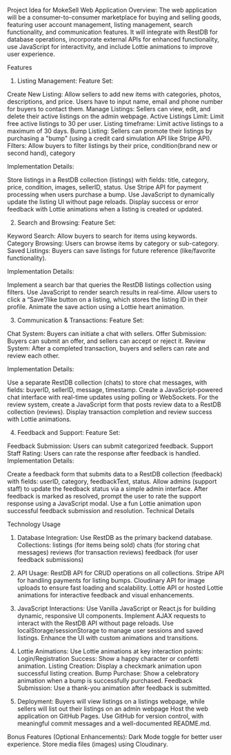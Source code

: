 Project Idea for MokeSell Web Application
Overview:
The web application will be a consumer-to-consumer marketplace for buying and selling goods, featuring user account management, listing management, search functionality, and communication features. It will integrate with RestDB for database operations, incorporate external APIs for enhanced functionality, use JavaScript for interactivity, and include Lottie animations to improve user experience.

Features
1. Listing Management:
Feature Set:

Create New Listing: Allow sellers to add new items with categories, photos, descriptions, and price. Users have to input name, email and phone number for buyers to contact them.
Manage Listings: Sellers can view, edit, and delete their active listings on the admin webpage.
Active Listings Limit: Limit free active listings to 30 per user.
Listing timeframe: Limit active listings to a maximum of 30 days.
Bump Listing: Sellers can promote their listings by purchasing a "bump" (using a credit card simulation API like Stripe API).
Filters: Allow buyers to filter listings by their price, condition(brand new or second hand), category

Implementation Details:

Store listings in a RestDB collection (listings) with fields: title, category, price, condition, images, sellerID, status.
Use Stripe API for payment processing when users purchase a bump.
Use JavaScript to dynamically update the listing UI without page reloads.
Display success or error feedback with Lottie animations when a listing is created or updated.

2. Search and Browsing:
Feature Set:

Keyword Search: Allow buyers to search for items using keywords.
Category Browsing: Users can browse items by category or sub-category.
Saved Listings: Buyers can save listings for future reference (like/favorite functionality).

Implementation Details:

Implement a search bar that queries the RestDB listings collection using filters.
Use JavaScript to render search results in real-time.
Allow users to click a “Save”/like button on a listing, which stores the listing ID in their profile.
Animate the save action using a Lottie heart animation.

3. Communication & Transactions:
Feature Set:

Chat System: Buyers can initiate a chat with sellers.
Offer Submission: Buyers can submit an offer, and sellers can accept or reject it.
Review System: After a completed transaction, buyers and sellers can rate and review each other.

Implementation Details:

Use a separate RestDB collection (chats) to store chat messages, with fields: buyerID, sellerID, message, timestamp.
Create a JavaScript-powered chat interface with real-time updates using polling or WebSockets.
For the review system, create a JavaScript form that posts review data to a RestDB collection (reviews).
Display transaction completion and review success with Lottie animations.

4. Feedback and Support:
Feature Set:

Feedback Submission: Users can submit categorized feedback.
Support Staff Rating: Users can rate the response after feedback is handled.
Implementation Details:

Create a feedback form that submits data to a RestDB collection (feedback) with fields: userID, category, feedbackText, status.
Allow admins (support staff) to update the feedback status via a simple admin interface.
After feedback is marked as resolved, prompt the user to rate the support response using a JavaScript modal.
Use a fun Lottie animation upon successful feedback submission and resolution.
Technical Details

Technology Usage 
1. Database Integration:
Use RestDB as the primary backend database.
Collections:
listings (for items being sold)
chats (for storing chat messages)
reviews (for transaction reviews)
feedback (for user feedback submissions)

2. API Usage:
RestDB API for CRUD operations on all collections.
Stripe API for handling payments for listing bumps.
Cloudinary API for image uploads to ensure fast loading and scalability.
Lottie API or hosted Lottie animations for interactive feedback and visual enhancements.

3. JavaScript Interactions:
Use Vanilla JavaScript or React.js for building dynamic, responsive UI components.
Implement AJAX requests to interact with the RestDB API without page reloads.
Use localStorage/sessionStorage to manage user sessions and saved listings.
Enhance the UI with custom animations and transitions.

4. Lottie Animations:
Use Lottie animations at key interaction points:
Login/Registration Success: Show a happy character or confetti animation.
Listing Creation: Display a checkmark animation upon successful listing creation.
Bump Purchase: Show a celebratory animation when a bump is successfully purchased.
Feedback Submission: Use a thank-you animation after feedback is submitted.

5. Deployment:
Buyers will view listings on a listings webpage, while sellers will list out their listings on an admin webpage
Host the web application on GitHub Pages.
Use GitHub for version control, with meaningful commit messages and a well-documented README.md.

Bonus Features (Optional Enhancements):
Dark Mode toggle for better user experience.
Store media files (images) using Cloudinary.